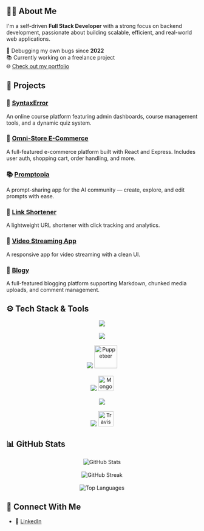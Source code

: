 ## 👨‍💻 About Me

I'm a self-driven **Full Stack Developer** with a strong focus on backend development, passionate about building scalable, efficient, and real-world web applications.

🐞 Debugging my own bugs since **2022**  
📚 Currently working on a freelance project  
🌐 [Check out my portfolio](https://my-portfolio-eta-ecru-74.vercel.app/)


## 🚀 Projects

### 🧠 [SyntaxError](https://sytnax-error.vercel.app/)
An online course platform featuring admin dashboards, course management tools, and a dynamic quiz system.

### 🛒 [Omni-Store E-Commerce](https://github.com/Khemu1/Omni-Store-E-Commerce)  
A full-featured e-commerce platform built with React and Express. Includes user auth, shopping cart, order handling, and more.

### 📚 [Promptopia](https://github.com/Khemu1/promptopia)  
A prompt-sharing app for the AI community — create, explore, and edit prompts with ease.

### 🔗 [Link Shortener](https://github.com/Khemu1/Code-Clause-Internship-Link-Shortner)  
A lightweight URL shortener with click tracking and analytics.

### 🎥 [Video Streaming App](https://github.com/Khemu1/Code-Clause-Internship-Video-Streaming-Application)  
A responsive app for video streaming with a clean UI.

### 📝 [Blogy](https://github.com/Khemu1/blogy)  
A full-featured blogging platform supporting Markdown, chunked media uploads, and comment management.


## ⚙️ Tech Stack & Tools

<div align="center">

<!-- Languages -->
<img src="https://skillicons.dev/icons?i=js,ts" />
<br><br>

<!-- Frontend -->
<img src="https://skillicons.dev/icons?i=react,vue,nextjs,vite,bootstrap,redux,tailwind" />
<br><br>

<!-- Backend -->
<img src="https://skillicons.dev/icons?i=nodejs,express,graphql,jest" />
<img src="https://cdn.jsdelivr.net/gh/devicons/devicon/icons/puppeteer/puppeteer-original.svg" height="60" width="60" alt="Puppeteer" />
<br><br>

<!-- ORMs -->
<img src="https://skillicons.dev/icons?i=prisma,sequelize" />
<img src="https://cdn.jsdelivr.net/gh/devicons/devicon/icons/mongoose/mongoose-original.svg" height="40" width="40" alt="Mongoose" />
<br><br>

<!-- Databases -->
<img src="https://skillicons.dev/icons?i=postgres,mongodb,mysql,sqlite" />
<br><br>

<!-- Cloud & DevOps -->
<img src="https://skillicons.dev/icons?i=supabase,aws,cloudflare,workers,docker,githubactions,postman" />
<img src="https://cdn.jsdelivr.net/gh/devicons/devicon/icons/travis/travis-original.svg" height="40" width="40" alt="Travis CI" />

</div>


## 📊 GitHub Stats

<div align="center">

<img src="https://github-readme-stats.vercel.app/api?username=khemu1&show_icons=true&theme=radical&hide_border=true&include_all_commits=true&count_private=true" alt="GitHub Stats" />
<br><br>

<!-- GitHub Streak -->
<img src="https://github-readme-streak-stats.herokuapp.com?user=khemu1&theme=radical&hide_border=true" alt="GitHub Streak" />
<br><br>

<!-- Top Languages -->
<img src="https://github-readme-stats.vercel.app/api/top-langs/?username=khemu1&layout=compact&theme=radical&langs_count=8&hide_border=true" alt="Top Languages" />

</div>


## 🤝 Connect With Me

- 💼 [LinkedIn](https://www.linkedin.com/in/ali-hegazy-379030254/)
